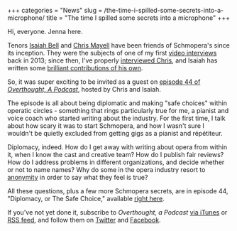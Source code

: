 +++
categories = "News"
slug = /the-time-i-spilled-some-secrets-into-a-microphone/
title = "The time I spilled some secrets into a microphone"
+++

Hi, everyone. Jenna here.

Tenors [Isaiah Bell](/the-business-of-passion-part-the-first/) and [Chris Mayell](/chris-mayell-the-opera-career/) have been friends of Schmopera's since its inception. They were the subjects of one of my first [video interviews](https://youtu.be/GKN27ZVONRQ) back in 2013; since then, I've properly [interviewed Chris](/chris-mayell-the-opera-career/), and Isaiah has written some [brilliant contributions of his own](/on-the-ego/).

So, it was super exciting to be invited as a guest on [episode 44 of *Overthought, A Podcast*](http://www.overthoughtpodcast.com/44-diplomacy-or-the-safe-choice/), hosted by Chris and Isaiah. 

The episode is all about being diplomatic and making "safe choices" within operatic circles - something that rings particularly true for me, a pianist and voice coach who started writing about the industry. For the first time, I talk about how scary it was to start Schmopera, and how I wasn't sure I wouldn't be quietly excluded from getting gigs as a pianist and répétiteur.

Diplomacy, indeed. How do I get away with writing about opera from within it, when I know the cast and creative team? How do I publish fair reviews? How do I address problems in different organizations, and decide whether or not to name names? Why do some in the opera industry resort to [anonymity](/audition-season-or-the-annual-festival-of-shattered-dreams/) in order to say what they feel is true?

All these questions, plus a few more Schmopera secrets, are in episode 44, "Diplomacy, or The Safe Choice," available [right here](http://www.overthoughtpodcast.com/44-diplomacy-or-the-safe-choice/). 

If you've not yet done it, subscribe to *Overthought, a Podcast* [via iTunes](itms://itunes.apple.com/gb/podcast/overthought-a-podcast/id1041028828#) or [RSS feed](http://overthoughtpodcast.libsyn.com/rss), and follow them on [Twitter](https://twitter.com/podcasttttt) and [Facebook](https://www.facebook.com/overthought).



